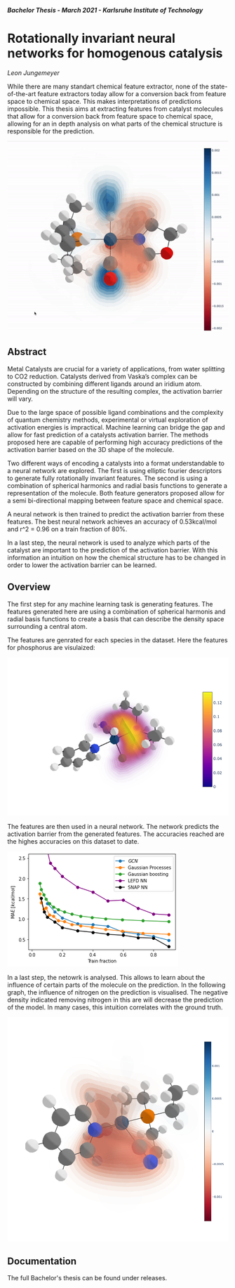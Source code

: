 ***Bachelor Thesis - March 2021 - Karlsruhe Institute of Technology***

# Rotationally invariant neural networks for homogenous catalysis

*Leon Jungemeyer*



While there are many standart chemical feature extractor, none of the state-of-the-art feature extractors today allow for a conversion back from feature space to chemical space. This makes interpretations of predictions impossible. This thesis aims at extracting features from catalyst molecules that allow for a conversion back from feature space to chemical space, allowing for an in depth analysis on what parts of the chemical structure is responsible for the prediction.



![title-vid](docs/figures/title-vid.gif)



## Abstract

Metal Catalysts are crucial for a variety of applications, from water splitting to CO2 reduction. Catalysts derived from Vaska’s complex can be constructed by combining different ligands around an iridium atom. Depending on the structure of the resulting complex, the activation barrier will vary.

Due to the large space of possible ligand combinations and the complexity of quantum chemistry methods, experimental or virtual exploration of activation energies is impractical. Machine learning can bridge the gap and allow for fast prediction of a catalysts activation barrier. The methods proposed here are capable of performing high accuracy predictions of the activation barrier based on the 3D shape of the molecule.

Two different ways of encoding a catalysts into a format understandable to a neural network are explored. The first is using elliptic fourier descriptors to generate fully rotationally invariant features. The second is using a combination of spherical harmonics and radial basis functions to generate a representation of the molecule. Both feature generators proposed allow for a semi bi-directional mapping between feature space and chemical space.

A neural network is then trained to predict the activation barrier from these features. The best neural network achieves an accuracy of 0.53kcal/mol and r^2 = 0.96 on a train fraction of 80%.

In a last step, the neural network is used to analyze which parts of the catalyst are important to the prediction of the activation barrier. With this information an intuition on how the chemical structure has to be changed in order to lower the activation barrier can be learned.





## Overview

The first step for any machine learning task is generating features. The features generated here are using a combination of spherical harmonis and radial basis functions to create a basis that can describe the density space surrounding a central atom.

The features are genrated for each species in the dataset. Here the features for phosphorus are visulaized:

![Visulaization of generted feautres](docs/figures/snap/density/density_fig_P_rcut=10_nmax=8_lmax=8.png)

The features are then used in a neural network. The network predicts the activation barrier from the generated features. The accuracies reached are the highes accuracies on this dataset to date.



![mae-compare](docs/figures/regression/mae-compare.png)



In a last step, the netowrk is analysed. This allows to learn about the influence of certain parts of the molecule on the prediction. In the following graph, the influence of nitrogen on the prediction is visualised. The negative density indicated removing nitrogen in this are will decrease the prediction of the model. In many cases, this intuition correlates with the ground truth.

![elem2-N](docs/figures/evaluation/elem2-N.png)



## Documentation

The full Bachelor's thesis can be found under releases. 
